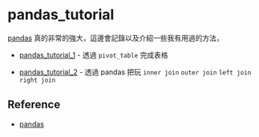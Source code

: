 # pandas_tutorial

[pandas](https://pandas.pydata.org/) 真的非常的強大，這邊會記錄以及介紹一些我有用過的方法，

* [pandas_tutorial_1](https://github.com/twtrubiks/python-notes/tree/master/pandas_tutorial/tutorial_1) - 透過 `pivot_table` 完成表格

* [pandas_tutorial_2](https://github.com/twtrubiks/python-notes/tree/master/pandas_tutorial/tutorial_2) - 透過 pandas 把玩 `inner join` `outer join` `left join` `right join`

## Reference

* [pandas](https://pandas.pydata.org/)
